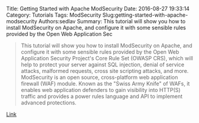 Title: Getting Started with Apache ModSecurity
Date: 2016-08-27 19:33:14
Category: Tutorials
Tags: ModSecurity
Slug:getting-started-with-apache-modsecurity
Authors:sedlav
Summary: This tutorial will show you how to install ModSecurity on Apache, and configure it with some sensible rules provided by the Open Web Application Sec

> This tutorial will show you how to install ModSecurity on Apache, and configure it with some sensible rules provided by the Open Web Application Security Project's Core Rule Set (OWASP CRS), which will help to protect your server against SQL injection, denial of service attacks, malformed requests, cross site scripting attacks, and more.
ModSecurity is an open source, cross-platform web application firewall (WAF) module. Known as the "Swiss Army Knife" of WAFs, it enables web application defenders to gain visibility into HTTP(S) traffic and provides a power rules language and API to implement advanced protections.

[Link](https://samhobbs.co.uk/comment/15414)
